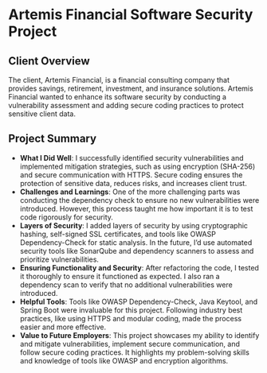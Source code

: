 # Artemis Financial Software Security Project

## Client Overview
The client, Artemis Financial, is a financial consulting company that provides savings, retirement, investment, and insurance solutions. Artemis Financial wanted to enhance its software security by conducting a vulnerability assessment and adding secure coding practices to protect sensitive client data.

## Project Summary
- **What I Did Well**: I successfully identified security vulnerabilities and implemented mitigation strategies, such as using encryption (SHA-256) and secure communication with HTTPS. Secure coding ensures the protection of sensitive data, reduces risks, and increases client trust.  
- **Challenges and Learnings**: One of the more challenging parts was conducting the dependency check to ensure no new vulnerabilities were introduced. However, this process taught me how important it is to test code rigorously for security.  
- **Layers of Security**: I added layers of security by using cryptographic hashing, self-signed SSL certificates, and tools like OWASP Dependency-Check for static analysis. In the future, I’d use automated security tools like SonarQube and dependency scanners to assess and prioritize vulnerabilities.  
- **Ensuring Functionality and Security**: After refactoring the code, I tested it thoroughly to ensure it functioned as expected. I also ran a dependency scan to verify that no additional vulnerabilities were introduced.  
- **Helpful Tools**: Tools like OWASP Dependency-Check, Java Keytool, and Spring Boot were invaluable for this project. Following industry best practices, like using HTTPS and modular coding, made the process easier and more effective.  
- **Value to Future Employers**: This project showcases my ability to identify and mitigate vulnerabilities, implement secure communication, and follow secure coding practices. It highlights my problem-solving skills and knowledge of tools like OWASP and encryption algorithms.  
